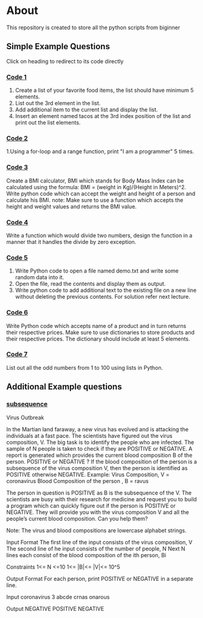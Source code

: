 # About
This repository is created to store all the python scripts from biginner

## Simple Example Questions
Click on heading to redirect to its code directly
### [Code 1](https://github.com/akhilpsin/Learning_pyhton/blob/main/code1.py)
1. Create a list of your favorite food items, the list should have minimum 5 elements.
2. List out the 3rd element in the list.
3. Add additional item to the current list and display the list.
4. Insert an element named tacos at the 3rd index position of the list and print out the list elements.
 
### [Code 2](https://github.com/akhilpsin/Learning_pyhton/blob/main/code2.py)
1.Using a for-loop and a range function, print "I am a programmer" 5 times.

### [Code 3](https://github.com/akhilpsin/Learning_pyhton/blob/main/code3.py)
 Create a BMI calculator, BMI which stands for Body Mass Index can be
 calculated using the formula: BMI = (weight in Kg)/(Height in Meters)^2.
 Write python code which can accept the weight and height of a person and
 calculate his BMI.
 note: Make sure to use a function which accepts the height and weight
 values and returns the BMI value.

### [Code 4](https://github.com/akhilpsin/Learning_pyhton/blob/main/code4.py)
 Write a function which would divide two numbers, design the function in a
 manner that it handles the divide by zero exception.

### [Code 5](https://github.com/akhilpsin/Learning_pyhton/blob/main/code5.py)
1. Write Python code to open a file named demo.txt and write some
random data into it.
2. Open the file, read the contents and display them as output.
3. Write python code to add additional text to the existing file on a new line
without deleting the previous contents.
For solution refer next lecture.

### [Code 6](https://github.com/akhilpsin/Learning_pyhton/blob/main/code6.py)
 Write Python code which accepts name of a product and in turn returns
 their respective prices.
 Make sure to use dictionaries to store products and their respective prices.
 The dictionary should include at least 5 elements.

### [Code 7](https://github.com/akhilpsin/Learning_pyhton/blob/main/code7.py)
 List out all the odd numbers from 1 to 100 using lists in Python.

## Additional Example questions
### [subsequence](https://github.com/akhilpsin/Learning_pyhton/blob/main/subsequence%20.py)
 Virus Outbreak

 In the Martian land faraway, a new virus has evolved and is attacking the individuals at a fast pace. The scientists have figured out the virus composition, V. The big task is to identify the people who are infected. The sample of N people is taken to check if they are POSITIVE or NEGATIVE. A report is generated which provides the current blood composition B of the person.
 POSITIVE or NEGATIVE ?
 If the blood composition of the person is a subsequence of the virus composition V, then the person is identified as POSITIVE otherwise NEGATIVE.
 Example:
 Virus Composition, V = coronavirus
 Blood Composition of the person , B = ravus

 The person in question is POSITIVE as B is the subsequence of the V.
 The scientists are busy with their research for medicine and request you to build a program which can quickly figure out if the person is POSITIVE or NEGATIVE. They will provide you with the virus composition V and all the people’s current blood composition. Can you help them?

 Note: The virus and blood compositions are lowercase alphabet strings.

 Input Format
 The first line of the input consists of the virus composition, V
 The second line of he input consists of the number of people, N
 Next N lines each consist of the blood composition of the ith person, Bi

 Constraints
 1<= N <=10
 1<= |B|<= |V|<= 10^5

 Output Format
 For each person, print POSITIVE or NEGATIVE in a separate line.

 Input
 coronavirus
 3
 abcde
 crnas
 onarous

 Output
 NEGATIVE
 POSITIVE
 NEGATIVE


